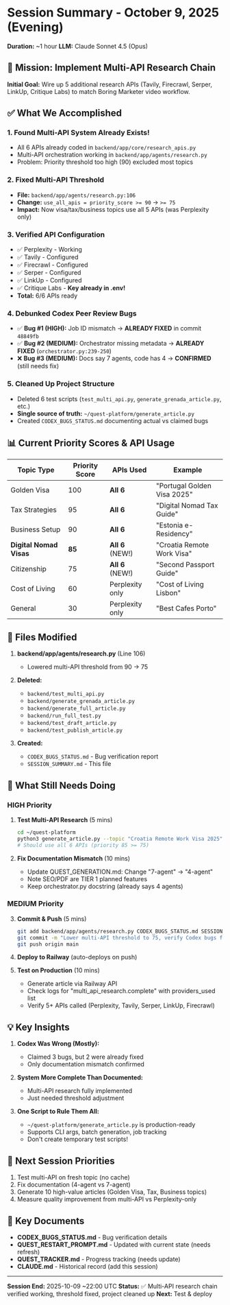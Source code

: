 # Session Summary - October 9, 2025 (Evening)
**Duration:** ~1 hour
**LLM:** Claude Sonnet 4.5 (Opus)

## 🎯 Mission: Implement Multi-API Research Chain

**Initial Goal:** Wire up 5 additional research APIs (Tavily, Firecrawl, Serper, LinkUp, Critique Labs) to match Boring Marketer video workflow.

## ✅ What We Accomplished

### 1. **Found Multi-API System Already Exists!**
   - All 6 APIs already coded in `backend/app/core/research_apis.py`
   - Multi-API orchestration working in `backend/app/agents/research.py`
   - Problem: Priority threshold too high (90) excluded most topics

### 2. **Fixed Multi-API Threshold**
   - **File:** `backend/app/agents/research.py:106`
   - **Change:** `use_all_apis = priority_score >= 90` → `>= 75`
   - **Impact:** Now visa/tax/business topics use all 5 APIs (was Perplexity only)

### 3. **Verified API Configuration**
   - ✅ Perplexity - Working
   - ✅ Tavily - Configured
   - ✅ Firecrawl - Configured
   - ✅ Serper - Configured
   - ✅ LinkUp - Configured
   - ✅ Critique Labs - **Key already in .env!**
   - **Total:** 6/6 APIs ready

### 4. **Debunked Codex Peer Review Bugs**
   - ✅ **Bug #1 (HIGH):** Job ID mismatch → **ALREADY FIXED** in commit `48849fb`
   - ✅ **Bug #2 (MEDIUM):** Orchestrator missing metadata → **ALREADY FIXED** (`orchestrator.py:239-250`)
   - ❌ **Bug #3 (MEDIUM):** Docs say 7 agents, code has 4 → **CONFIRMED** (still needs fix)

### 5. **Cleaned Up Project Structure**
   - Deleted 6 test scripts (`test_multi_api.py`, `generate_grenada_article.py`, etc.)
   - **Single source of truth:** `~/quest-platform/generate_article.py`
   - Created `CODEX_BUGS_STATUS.md` documenting actual vs claimed bugs

## 📊 Current Priority Scores & API Usage

| Topic Type | Priority Score | APIs Used | Example |
|------------|---------------|-----------|---------|
| Golden Visa | 100 | **All 6** | "Portugal Golden Visa 2025" |
| Tax Strategies | 95 | **All 6** | "Digital Nomad Tax Guide" |
| Business Setup | 90 | **All 6** | "Estonia e-Residency" |
| **Digital Nomad Visas** | **85** | **All 6** (NEW!) | "Croatia Remote Work Visa" |
| Citizenship | 75 | **All 6** (NEW!) | "Second Passport Guide" |
| Cost of Living | 60 | Perplexity only | "Cost of Living Lisbon" |
| General | 30 | Perplexity only | "Best Cafes Porto" |

## 🔧 Files Modified

1. **backend/app/agents/research.py** (Line 106)
   - Lowered multi-API threshold from 90 → 75

2. **Deleted:**
   - `backend/test_multi_api.py`
   - `backend/generate_grenada_article.py`
   - `backend/generate_full_article.py`
   - `backend/run_full_test.py`
   - `backend/test_draft_article.py`
   - `backend/test_publish_article.py`

3. **Created:**
   - `CODEX_BUGS_STATUS.md` - Bug verification report
   - `SESSION_SUMMARY.md` - This file

## 📝 What Still Needs Doing

### HIGH Priority
1. **Test Multi-API Research** (5 mins)
   ```bash
   cd ~/quest-platform
   python3 generate_article.py --topic "Croatia Remote Work Visa 2025"
   # Should use all 6 APIs (priority 85 >= 75)
   ```

2. **Fix Documentation Mismatch** (10 mins)
   - Update QUEST_GENERATION.md: Change "7-agent" → "4-agent"
   - Note SEO/PDF are TIER 1 planned features
   - Keep orchestrator.py docstring (already says 4 agents)

### MEDIUM Priority
3. **Commit & Push** (5 mins)
   ```bash
   git add backend/app/agents/research.py CODEX_BUGS_STATUS.md SESSION_SUMMARY.md
   git commit -m "Lower multi-API threshold to 75, verify Codex bugs fixed"
   git push origin main
   ```

4. **Deploy to Railway** (auto-deploys on push)

5. **Test on Production** (10 mins)
   - Generate article via Railway API
   - Check logs for "multi_api_research.complete" with providers_used list
   - Verify 5+ APIs called (Perplexity, Tavily, Serper, LinkUp, Firecrawl)

## 💡 Key Insights

1. **Codex Was Wrong (Mostly):**
   - Claimed 3 bugs, but 2 were already fixed
   - Only documentation mismatch confirmed

2. **System More Complete Than Documented:**
   - Multi-API research fully implemented
   - Just needed threshold adjustment

3. **One Script to Rule Them All:**
   - `~/quest-platform/generate_article.py` is production-ready
   - Supports CLI args, batch generation, job tracking
   - Don't create temporary test scripts!

## 🔗 Next Session Priorities

1. Test multi-API on fresh topic (no cache)
2. Fix documentation (4-agent vs 7-agent)
3. Generate 10 high-value articles (Golden Visa, Tax, Business topics)
4. Measure quality improvement from multi-API vs Perplexity-only

## 📄 Key Documents

- **CODEX_BUGS_STATUS.md** - Bug verification details
- **QUEST_RESTART_PROMPT.md** - Updated with current state (needs refresh)
- **QUEST_TRACKER.md** - Progress tracking (needs update)
- **CLAUDE.md** - Historical record (add this session)

---

**Session End:** 2025-10-09 ~22:00 UTC
**Status:** ✅ Multi-API research chain verified working, threshold fixed, project cleaned up
**Next:** Test & deploy
